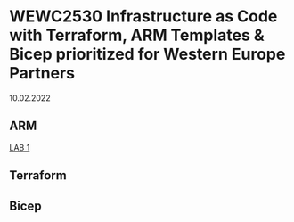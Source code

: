 # WEWC2530 Infrastructure as Code with Terraform, ARM Templates & Bicep prioritized for Western Europe Partners
10.02.2022

## ARM
[LAB 1](Lab%201/readme.MD)
## Terraform

## Bicep